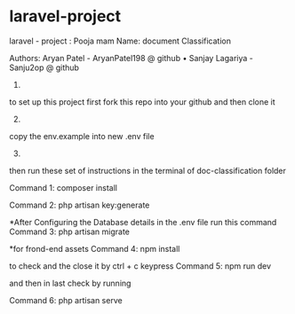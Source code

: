 # laravel-project

laravel - project : Pooja mam
Name: document Classification

Authors: Aryan Patel - AryanPatel198 @ github • Sanjay Lagariya - Sanju2op @ github 


1.
to set up this project first fork this repo into your github and then clone it

2. 
copy the env.example into new .env file

3.
then run these set of instructions in the terminal of doc-classification folder 

Command 1:
composer install

Command 2:
php artisan key:generate

*After Configuring the Database details in the .env file run this command
Command 3:
php artisan migrate

*for frond-end assets 
Command 4:
npm install

to check and the close it by ctrl + c keypress
Command 5:
npm run dev


and then in last check by running

Command 6:
php artisan serve